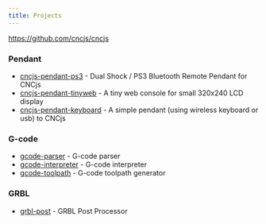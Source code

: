 ```yaml
---
title: Projects
---
```


https://github.com/cncjs/cncjs

### Pendant

* [cncjs-pendant-ps3](https://github.com/cncjs/cncjs-pendant-ps3) - Dual Shock / PS3 Bluetooth Remote Pendant for CNCjs
* [cncjs-pendant-tinyweb](https://github.com/cncjs/cncjs-pendant-tinyweb) - A tiny web console for small 320x240 LCD display
* [cncjs-pendant-keyboard](https://github.com/cncjs/cncjs-pendant-keyboard) - A simple pendant (using wireless keyboard or usb) to CNCjs

### G-code

* [gcode-parser](https://github.com/cncjs/gcode-parser) - G-code parser
* [gcode-interpreter](https://github.com/cncjs/gcode-interpreter) - G-code interpreter
* [gcode-toolpath](https://github.com/cncjs/gcode-toolpath) - G-code toolpath generator

### GRBL
* [grbl-post](https://github.com/geraintwalesuk/GRBL_Post) - GRBL Post Processor
